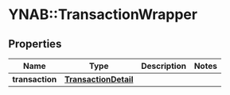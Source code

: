 # YNAB::TransactionWrapper

## Properties
Name | Type | Description | Notes
------------ | ------------- | ------------- | -------------
**transaction** | [**TransactionDetail**](TransactionDetail.md) |  | 


